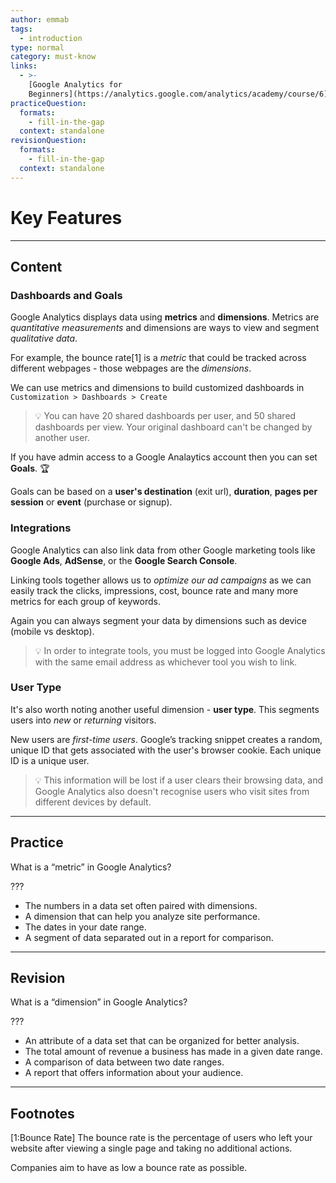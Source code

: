 ```yaml
---
author: emmab
tags:
  - introduction
type: normal
category: must-know
links:
  - >-
    [Google Analytics for
    Beginners](https://analytics.google.com/analytics/academy/course/6){website}
practiceQuestion:
  formats:
    - fill-in-the-gap
  context: standalone
revisionQuestion:
  formats:
    - fill-in-the-gap
  context: standalone
---
```


# Key Features


---

## Content

### Dashboards and Goals

Google Analytics displays data using **metrics** and **dimensions**. Metrics are *quantitative measurements* and dimensions are ways to view and segment *qualitative data*.

For example, the bounce rate[1] is a *metric* that could be tracked across different webpages - those webpages are the *dimensions*.

We can use metrics and dimensions to build customized dashboards in `Customization > Dashboards > Create`

> 💡 You can have 20 shared dashboards per user, and 50 shared dashboards per view. Your original dashboard can't be changed by another user.

If you have admin access to a Google Analaytics account then you can set **Goals**. 🏆

Goals can be based on a **user's destination** (exit url), **duration**, **pages per session** or **event** (purchase or signup).

### Integrations

Google Analytics can also link data from other Google marketing tools like **Google Ads**, **AdSense**, or the **Google Search Console**.

Linking tools together allows us to *optimize our ad campaigns* as we can easily track the clicks, impressions, cost, bounce rate and many more metrics for each group of keywords. 

Again you can always segment your data by dimensions such as device (mobile vs desktop).

> 💡 In order to integrate tools, you must be logged into Google Analytics with the same email address as whichever tool you wish to link.

### User Type

It's also worth noting another useful dimension - **user type**. This segments users into *new* or *returning* visitors. 

New users are *first-time users*. Google’s tracking snippet creates a random, unique ID that gets associated with the user's browser cookie. Each unique ID is a unique user.

> 💡 This information will be lost if a user clears their browsing data, and Google Analytics also doesn't recognise users who visit sites from different devices by default.


---

## Practice

What is a “metric” in Google Analytics?

???

- The numbers in a data set often paired with dimensions.
- A dimension that can help you analyze site performance.
- The dates in your date range.
- A segment of data separated out in a report for comparison.


---

## Revision

What is a “dimension” in Google Analytics?

???

- An attribute of a data set that can be organized for better analysis.
- The total amount of revenue a business has made in a given date range.
- A comparison of data between two date ranges.
- A report that offers information about your audience.


---

## Footnotes

[1:Bounce Rate]
The bounce rate is the percentage of users who left your website after viewing a single page and taking no additional actions.

Companies aim to have as low a bounce rate as possible.
